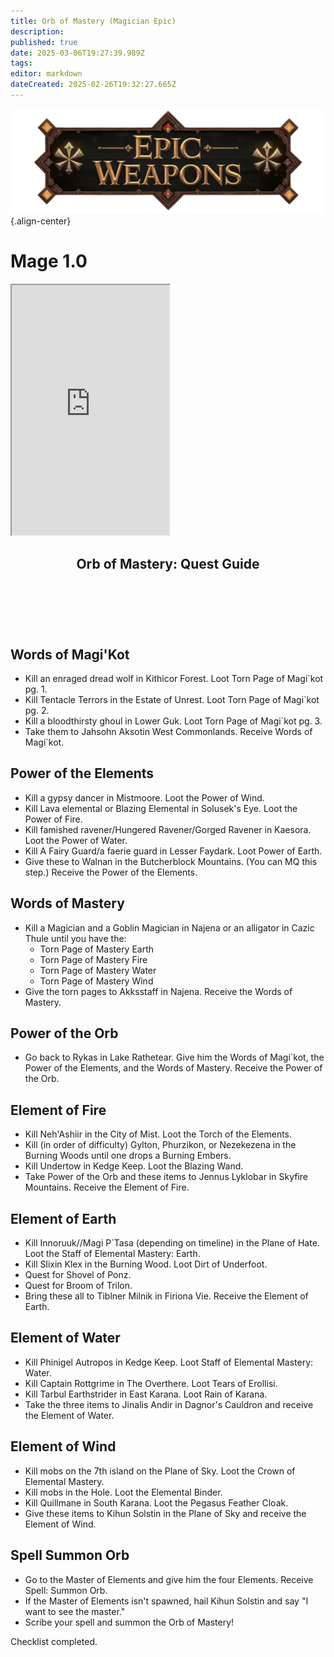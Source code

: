 ```yaml
---
title: Orb of Mastery (Magician Epic)
description: 
published: true
date: 2025-03-06T19:27:39.989Z
tags: 
editor: markdown
dateCreated: 2025-02-26T19:32:27.665Z
---
```


![epicweapons.webp](/epicweapons.webp){.align-center}

# Mage 1.0

<iframe src="https://www.thjdi.cc/item/2028034" width="50%" height="400px"></iframe>

<article class="wiki-article">
  <header>
    <h2>Orb of Mastery: Quest Guide</h2>
  </header>
<br><br>
  <section>
    <h2>Words of Magi'Kot</h2>
    <ul>
      <li>Kill an enraged dread wolf in Kithicor Forest. Loot Torn Page of Magi`kot pg. 1.</li>
      <li>Kill Tentacle Terrors in the Estate of Unrest. Loot Torn Page of Magi`kot pg. 2.</li>
      <li>Kill a bloodthirsty ghoul in Lower Guk. Loot Torn Page of Magi`kot pg. 3.</li>
      <li>Take them to Jahsohn Aksotin West Commonlands. Receive Words of Magi`kot.</li>
    </ul>
  </section>

  <section>
    <h2>Power of the Elements</h2>
    <ul>
      <li>Kill a gypsy dancer in Mistmoore. Loot the Power of Wind.</li>
      <li>Kill Lava elemental or Blazing Elemental in Solusek's Eye. Loot the Power of Fire.</li>
      <li>Kill famished ravener/Hungered Ravener/Gorged Ravener in Kaesora. Loot the Power of Water.</li>
      <li>Kill A Fairy Guard/a faerie guard in Lesser Faydark. Loot Power of Earth.</li>
      <li>Give these to Walnan in the Butcherblock Mountains. (You can MQ this step.) Receive the Power of the Elements.</li>
    </ul>
  </section>

  <section>
    <h2>Words of Mastery</h2>
    <ul>
      <li>
        Kill a Magician and a Goblin Magician in Najena or an alligator in Cazic Thule until you have the:
        <ul>
          <li>Torn Page of Mastery Earth</li>
          <li>Torn Page of Mastery Fire</li>
          <li>Torn Page of Mastery Water</li>
          <li>Torn Page of Mastery Wind</li>
        </ul>
      </li>
      <li>Give the torn pages to Akksstaff in Najena. Receive the Words of Mastery.</li>
    </ul>
  </section>

  <section>
    <h2>Power of the Orb</h2>
    <ul>
      <li>
        Go back to Rykas in Lake Rathetear. Give him the Words of Magi`kot, the Power of the Elements, and the Words of Mastery.
        Receive the Power of the Orb.
      </li>
    </ul>
  </section>

  <section>
    <h2>Element of Fire</h2>
    <ul>
      <li>Kill Neh'Ashiir in the City of Mist. Loot the Torch of the Elements.</li>
      <li>Kill (in order of difficulty) Gylton, Phurzikon, or Nezekezena in the Burning Woods until one drops a Burning Embers.</li>
      <li>Kill Undertow in Kedge Keep. Loot the Blazing Wand.</li>
      <li>
        Take Power of the Orb and these items to Jennus Lyklobar in Skyfire Mountains.
        Receive the Element of Fire.
      </li>
    </ul>
  </section>

  <section>
    <h2>Element of Earth</h2>
    <ul>
      <li>
        Kill Innoruuk//Magi P`Tasa (depending on timeline) in the Plane of Hate.
        Loot the Staff of Elemental Mastery: Earth.
      </li>
      <li>Kill Slixin Klex in the Burning Wood. Loot Dirt of Underfoot.</li>
      <li>Quest for Shovel of Ponz.</li>
      <li>Quest for Broom of Trilon.</li>
      <li>
        Bring these all to Tiblner Milnik in Firiona Vie.
        Receive the Element of Earth.
      </li>
    </ul>
  </section>

  <section>
    <h2>Element of Water</h2>
    <ul>
      <li>Kill Phinigel Autropos in Kedge Keep. Loot Staff of Elemental Mastery: Water.</li>
      <li>Kill Captain Rottgrime in The Overthere. Loot Tears of Erollisi.</li>
      <li>Kill Tarbul Earthstrider in East Karana. Loot Rain of Karana.</li>
      <li>
        Take the three items to Jinalis Andir in Dagnor's Cauldron and receive the Element of Water.
      </li>
    </ul>
  </section>

  <section>
    <h2>Element of Wind</h2>
    <ul>
      <li>Kill mobs on the 7th island on the Plane of Sky. Loot the Crown of Elemental Mastery.</li>
      <li>Kill mobs in the Hole. Loot the Elemental Binder.</li>
      <li>Kill Quillmane in South Karana. Loot the Pegasus Feather Cloak.</li>
      <li>
        Give these items to Kihun Solstin in the Plane of Sky and receive the Element of Wind.
      </li>
    </ul>
  </section>

  <section>
    <h2>Spell Summon Orb</h2>
    <ul>
      <li>
        Go to the Master of Elements and give him the four Elements.
        Receive Spell: Summon Orb.
      </li>
      <li>
        If the Master of Elements isn't spawned, hail Kihun Solstin and say "I want to see the master."
      </li>
      <li>Scribe your spell and summon the Orb of Mastery!</li>
    </ul>
  </section>

  <footer>
    <p>Checklist completed.</p>
  </footer>
</article>
